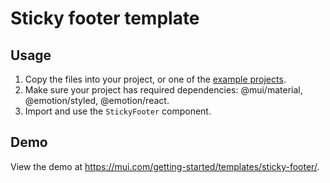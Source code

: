 # Sticky footer template

## Usage

<!-- #default-branch-switch -->

1. Copy the files into your project, or one of the [example projects](https://github.com/mui/material-ui/tree/master/examples).
2. Make sure your project has required dependencies: @mui/material, @emotion/styled, @emotion/react.
3. Import and use the `StickyFooter` component.

## Demo

<!-- #default-branch-switch -->

View the demo at https://mui.com/getting-started/templates/sticky-footer/.
